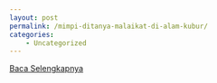 ```yaml
---
layout: post
permalink: /mimpi-ditanya-malaikat-di-alam-kubur/
categories:
    - Uncategorized
---
```


[Baca Selengkapnya](/07)